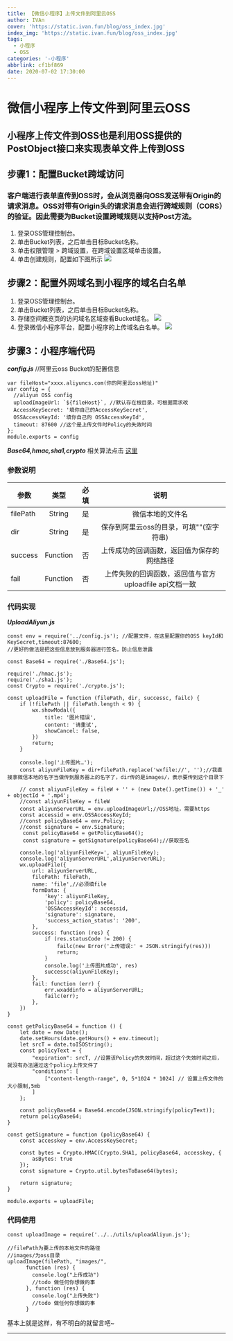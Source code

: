 ```yaml
---
title: 【微信小程序】上传文件到阿里云OSS
author: IVAn
cover: 'https://static.ivan.fun/blog/oss_index.jpg'
index_img: 'https://static.ivan.fun/blog/oss_index.jpg'
tags:
  - 小程序
  - OSS
categories: '-小程序'
abbrlink: cf1bf869
date: 2020-07-02 17:30:00
---
```

# 微信小程序上传文件到阿里云OSS

## 小程序上传文件到OSS也是利用OSS提供的PostObject接口来实现表单文件上传到OSS

## 步骤1：配置Bucket跨域访问
###  客户端进行表单直传到OSS时，会从浏览器向OSS发送带有Origin的请求消息。OSS对带有Origin头的请求消息会进行跨域规则（CORS）的验证。因此需要为Bucket设置跨域规则以支持Post方法。

1. 登录OSS管理控制台。
2. 单击Bucket列表，之后单击目标Bucket名称。
3. 单击权限管理 > 跨域设置，在跨域设置区域单击设置。
4. 单击创建规则，配置如下图所示
![](https://static-aliyun-doc.oss-cn-hangzhou.aliyuncs.com/assets/img/zh-CN/0520621951/p12308.png)

## 步骤2：配置外网域名到小程序的域名白名单
1. 登录OSS管理控制台。
2. 单击Bucket列表，之后单击目标Bucket名称。
3. 存储空间概览页的访问域名区域查看Bucket域名。
![](https://static-aliyun-doc.oss-cn-hangzhou.aliyuncs.com/assets/img/zh-CN/0520621951/p62609.png)
4. 登录微信小程序平台，配置小程序的上传域名白名单。
![](https://static-aliyun-doc.oss-cn-hangzhou.aliyuncs.com/assets/img/zh-CN/0520621951/p62625.png)

## 步骤3：小程序端代码

***config.js***  //阿里云oss Bucket的配置信息
```
var fileHost="xxxx.aliyuncs.com(你的阿里云oss地址)"
var config = {
  //aliyun OSS config
  uploadImageUrl: `${fileHost}`, //默认存在根目录，可根据需求改
  AccessKeySecret: '填你自己的AccessKeySecret',
  OSSAccessKeyId: '填你自己的 OSSAccessKeyId',
  timeout: 87600 //这个是上传文件时Policy的失效时间
};
module.exports = config
```

***Base64,hmac,sha1,crypto*** 相关算法点击 [这里](https://github.com/IVanMissAya/weixinFileToAliYunOss)

### 参数说明

|参数|类型|必填|说明|
|--|:--:|:--:|:--:|
|filePath|String|是|微信本地的文件名|
|dir|String|是|保存到阿里云oss的目录，可填""(空字符串)|
|success|Function|否|上传成功的回调函数，返回值为保存的网络路径|
|fail|Function|否|上传失败的回调函数，返回值与官方uploadfile api文档一致|

### 代码实现

***UploadAliyun.js***
```
const env = require('../config.js'); //配置文件，在这里配置你的OSS keyId和KeySecret,timeout:87600;
//更好的做法是把这些信息放到服务器进行签名，防止信息泄露

const Base64 = require('./Base64.js');

require('./hmac.js');
require('./sha1.js');
const Crypto = require('./crypto.js');

const uploadFile = function (filePath, dir, successc, failc) {
    if (!filePath || filePath.length < 9) {
        wx.showModal({
            title: '图片错误',
            content: '请重试',
            showCancel: false,
        })
        return;
    }

    console.log('上传图片…');
    const aliyunFileKey = dir+filePath.replace('wxfile://', '');//我直接拿微信本地的名字当做传到服务器上的名字了，dir传的是images/，表示要传到这个目录下

    // const aliyunFileKey = fileW + '' + (new Date().getTime()) + '_' + objectId + '.mp4';
    //const aliyunFileKey = fileW 
    const aliyunServerURL = env.uploadImageUrl;//OSS地址，需要https
    const accessid = env.OSSAccessKeyId;
    //const policyBase64 = env.Policy;
    //const signature = env.Signature;
     const policyBase64 = getPolicyBase64();
     const signature = getSignature(policyBase64);//获取签名

    console.log('aliyunFileKey=', aliyunFileKey);
    console.log('aliyunServerURL',aliyunServerURL);
    wx.uploadFile({
        url: aliyunServerURL,
        filePath: filePath,
        name: 'file',//必须填file
        formData: {
            'key': aliyunFileKey,
            'policy': policyBase64,           
            'OSSAccessKeyId': accessid,
            'signature': signature,           
            'success_action_status': '200',
        },
        success: function (res) {
            if (res.statusCode != 200) {
                failc(new Error('上传错误:' + JSON.stringify(res)))
                return;
            }
            console.log('上传图片成功', res)
            successc(aliyunFileKey);
        },
        fail: function (err) {
            err.wxaddinfo = aliyunServerURL;
            failc(err);
        },
    })
}

const getPolicyBase64 = function () {
    let date = new Date();
    date.setHours(date.getHours() + env.timeout);
    let srcT = date.toISOString();
    const policyText = {
        "expiration": srcT, //设置该Policy的失效时间，超过这个失效时间之后，就没有办法通过这个policy上传文件了 
        "conditions": [
            ["content-length-range", 0, 5*1024 * 1024] // 设置上传文件的大小限制,5mb
        ]
    };

    const policyBase64 = Base64.encode(JSON.stringify(policyText));
    return policyBase64;
}

const getSignature = function (policyBase64) {
    const accesskey = env.AccessKeySecret;

    const bytes = Crypto.HMAC(Crypto.SHA1, policyBase64, accesskey, {
        asBytes: true
    });
    const signature = Crypto.util.bytesToBase64(bytes);

    return signature;
}

module.exports = uploadFile;
```

### 代码使用   

```
const uploadImage = require('../../utils/uploadAliyun.js');

//filePath为要上传的本地文件的路径
//images/为oss目录
uploadImage(filePath, "images/",
      function (res) {
        console.log("上传成功")
        //todo 做任何你想做的事
      }, function (res) {
        console.log("上传失败")
        //todo 做任何你想做的事
      }
```

基本上就是这样，有不明白的就留言吧~

---
